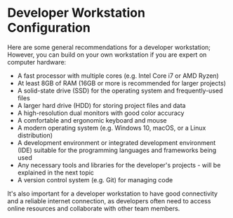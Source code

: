 # Developer Workstation Configuration

Here are some general recommendations for a developer workstation; However, you can build on your own workstation if you are expert on computer hardware:

- A fast processor with multiple cores (e.g. Intel Core i7 or AMD Ryzen)
- At least 8GB of RAM (16GB or more is recommended for larger projects)
- A solid-state drive (SSD) for the operating system and frequently-used files
- A larger hard drive (HDD) for storing project files and data
- A high-resolution dual monitors with good color accuracy
- A comfortable and ergonomic keyboard and mouse
- A modern operating system (e.g. Windows 10, macOS, or a Linux distribution)
- A development environment or integrated development environment (IDE) suitable for the programming languages and frameworks being used
- Any necessary tools and libraries for the developer's projects - will be explained in the next topic
- A version control system (e.g. Git) for managing code
  
It's also important for a developer workstation to have good connectivity and a reliable internet connection, as developers often need to access online resources and collaborate with other team members.